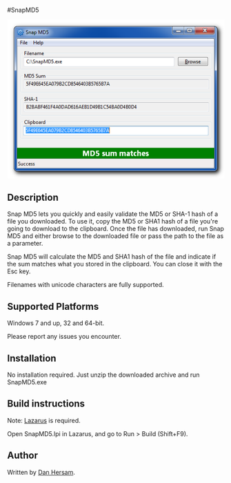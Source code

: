 #SnapMD5

![](images/snap-md5_ss.png)

## Description
Snap MD5 lets you quickly and easily validate the MD5 or SHA-1 hash of a file you downloaded. To use it, copy the MD5 or SHA1 hash of a file you're going to download to the clipboard. Once the file has downloaded, run Snap MD5 and either browse to the downloaded file or pass the path to the file as a parameter.

Snap MD5 will calculate the MD5 and SHA1 hash of the file and indicate if the sum matches what you stored in the clipboard. You can close it with the Esc key.

Filenames with unicode characters are fully supported.

## Supported Platforms
Windows 7 and up, 32 and 64-bit.

Please report any issues you encounter.

## Installation

No installation required. Just unzip the downloaded archive and run SnapMD5.exe

## Build instructions

Note: [Lazarus](http://www.lazarus-ide.org/) is required.

Open SnapMD5.lpi in Lazarus, and go to Run &gt; Build (Shift+F9).

## Author

Written by [Dan Hersam](http://dan.hersam.com).

